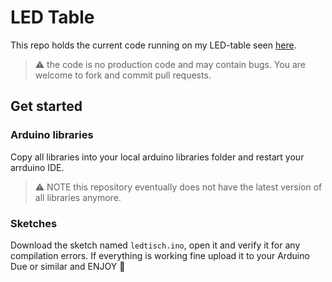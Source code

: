 # LED Table

This repo holds the current code running on my LED-table seen [here](https://www.youtube.com/watch?v=qYL9GYsOQjo).

> ⚠️ the code is no production code and may contain bugs. You are welcome to fork and commit pull requests.

## Get started

### Arduino libraries

Copy all libraries into your local arduino libraries folder and restart your arrduino IDE.

> ⚠️ NOTE this repository eventually does not have the latest version of all libraries anymore.

### Sketches

Download the sketch named `ledtisch.ino`, open it and verify it for any compilation errors. If everything is working fine upload it to your Arduino Due or similar and ENJOY 🙂
